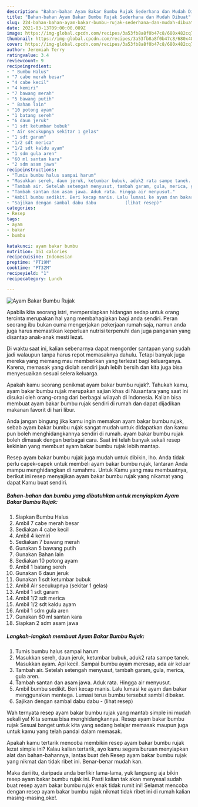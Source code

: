 ```yaml
---
description: "Bahan-bahan Ayam Bakar Bumbu Rujak Sederhana dan Mudah Dibuat"
title: "Bahan-bahan Ayam Bakar Bumbu Rujak Sederhana dan Mudah Dibuat"
slug: 224-bahan-bahan-ayam-bakar-bumbu-rujak-sederhana-dan-mudah-dibuat
date: 2021-03-13T09:00:00.089Z
image: https://img-global.cpcdn.com/recipes/3a53fb8a8f0b47c8/680x482cq70/ayam-bakar-bumbu-rujak-foto-resep-utama.jpg
thumbnail: https://img-global.cpcdn.com/recipes/3a53fb8a8f0b47c8/680x482cq70/ayam-bakar-bumbu-rujak-foto-resep-utama.jpg
cover: https://img-global.cpcdn.com/recipes/3a53fb8a8f0b47c8/680x482cq70/ayam-bakar-bumbu-rujak-foto-resep-utama.jpg
author: Jeremiah Terry
ratingvalue: 3.4
reviewcount: 9
recipeingredient:
- " Bumbu Halus"
- "7 cabe merah besar"
- "4 cabe kecil"
- "4 kemiri"
- "7 bawang merah"
- "5 bawang putih"
- " Bahan lain"
- "10 potong ayam"
- "1 batang sereh"
- "6 daun jeruk"
- "1 sdt ketumbar bubuk"
- " Air secukupnya sekitar 1 gelas"
- "1 sdt garam"
- "1/2 sdt merica"
- "1/2 sdt kaldu ayam"
- "1 sdm gula aren"
- "60 ml santan kara"
- "2 sdm asam jawa"
recipeinstructions:
- "Tumis bumbu halus sampai harum"
- "Masukkan sereh, daun jeruk, ketumbar bubuk, aduk2 rata sampe tanek. Masukkan ayam. Api kecil. Sampai bumbu ayam meresap, ada air keluar"
- "Tambah air. Setelah setengah menyusut, tambah garam, gula, merica, gula aren."
- "Tambah santan dan asam jawa. Aduk rata. Hingga air menyusut."
- "Ambil bumbu sedikit. Beri kecap manis. Lalu lumasi ke ayam dan bakar menggunakan mentega. Lumasi terus bumbu tersebut sambil dibakar."
- "Sajikan dengan sambal dabu dabu           (lihat resep)"
categories:
- Resep
tags:
- ayam
- bakar
- bumbu

katakunci: ayam bakar bumbu 
nutrition: 151 calories
recipecuisine: Indonesian
preptime: "PT19M"
cooktime: "PT32M"
recipeyield: "1"
recipecategory: Lunch

---
```



![Ayam Bakar Bumbu Rujak](https://img-global.cpcdn.com/recipes/3a53fb8a8f0b47c8/680x482cq70/ayam-bakar-bumbu-rujak-foto-resep-utama.jpg)

Apabila kita seorang istri, mempersiapkan hidangan sedap untuk orang tercinta merupakan hal yang membahagiakan bagi anda sendiri. Peran seorang ibu bukan cuma mengerjakan pekerjaan rumah saja, namun anda juga harus memastikan keperluan nutrisi terpenuhi dan juga panganan yang disantap anak-anak mesti lezat.

Di waktu  saat ini, kalian sebenarnya dapat mengorder santapan yang sudah jadi walaupun tanpa harus repot memasaknya dahulu. Tetapi banyak juga mereka yang memang mau memberikan yang terlezat bagi keluarganya. Karena, memasak yang diolah sendiri jauh lebih bersih dan kita juga bisa menyesuaikan sesuai selera keluarga. 



Apakah kamu seorang penikmat ayam bakar bumbu rujak?. Tahukah kamu, ayam bakar bumbu rujak merupakan sajian khas di Nusantara yang saat ini disukai oleh orang-orang dari berbagai wilayah di Indonesia. Kalian bisa membuat ayam bakar bumbu rujak sendiri di rumah dan dapat dijadikan makanan favorit di hari libur.

Anda jangan bingung jika kamu ingin memakan ayam bakar bumbu rujak, sebab ayam bakar bumbu rujak sangat mudah untuk didapatkan dan kamu pun boleh menghidangkannya sendiri di rumah. ayam bakar bumbu rujak boleh dimasak dengan berbagai cara. Saat ini telah banyak sekali resep kekinian yang membuat ayam bakar bumbu rujak lebih mantap.

Resep ayam bakar bumbu rujak juga mudah untuk dibikin, lho. Anda tidak perlu capek-capek untuk membeli ayam bakar bumbu rujak, lantaran Anda mampu menghidangkan di rumahmu. Untuk Kamu yang mau membuatnya, berikut ini resep menyajikan ayam bakar bumbu rujak yang nikamat yang dapat Kamu buat sendiri.

<!--inarticleads1-->

##### Bahan-bahan dan bumbu yang dibutuhkan untuk menyiapkan Ayam Bakar Bumbu Rujak:

1. Siapkan  Bumbu Halus
1. Ambil 7 cabe merah besar
1. Sediakan 4 cabe kecil
1. Ambil 4 kemiri
1. Sediakan 7 bawang merah
1. Gunakan 5 bawang putih
1. Gunakan  Bahan lain
1. Sediakan 10 potong ayam
1. Ambil 1 batang sereh
1. Gunakan 6 daun jeruk
1. Gunakan 1 sdt ketumbar bubuk
1. Ambil  Air secukupnya (sekitar 1 gelas)
1. Ambil 1 sdt garam
1. Ambil 1/2 sdt merica
1. Ambil 1/2 sdt kaldu ayam
1. Ambil 1 sdm gula aren
1. Gunakan 60 ml santan kara
1. Siapkan 2 sdm asam jawa




<!--inarticleads2-->

##### Langkah-langkah membuat Ayam Bakar Bumbu Rujak:

1. Tumis bumbu halus sampai harum
1. Masukkan sereh, daun jeruk, ketumbar bubuk, aduk2 rata sampe tanek. Masukkan ayam. Api kecil. Sampai bumbu ayam meresap, ada air keluar
1. Tambah air. Setelah setengah menyusut, tambah garam, gula, merica, gula aren.
1. Tambah santan dan asam jawa. Aduk rata. Hingga air menyusut.
1. Ambil bumbu sedikit. Beri kecap manis. Lalu lumasi ke ayam dan bakar menggunakan mentega. Lumasi terus bumbu tersebut sambil dibakar.
1. Sajikan dengan sambal dabu dabu -           (lihat resep)




Wah ternyata resep ayam bakar bumbu rujak yang mantab simple ini mudah sekali ya! Kita semua bisa menghidangkannya. Resep ayam bakar bumbu rujak Sesuai banget untuk kita yang sedang belajar memasak maupun juga untuk kamu yang telah pandai dalam memasak.

Apakah kamu tertarik mencoba membikin resep ayam bakar bumbu rujak lezat simple ini? Kalau kalian tertarik, ayo kamu segera buruan menyiapkan alat dan bahan-bahannya, lantas buat deh Resep ayam bakar bumbu rujak yang nikmat dan tidak ribet ini. Benar-benar mudah kan. 

Maka dari itu, daripada anda berfikir lama-lama, yuk langsung aja bikin resep ayam bakar bumbu rujak ini. Pasti kalian tak akan menyesal sudah buat resep ayam bakar bumbu rujak enak tidak rumit ini! Selamat mencoba dengan resep ayam bakar bumbu rujak nikmat tidak ribet ini di rumah kalian masing-masing,oke!.

